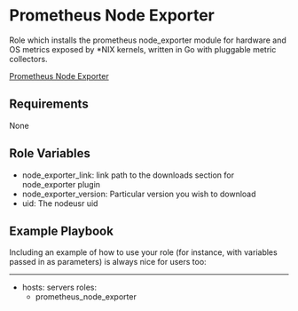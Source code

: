 Prometheus Node Exporter
=========

Role which installs the prometheus node_exporter module for hardware and OS metrics exposed by *NIX kernels, written in Go with pluggable metric collectors.

[Prometheus Node Exporter](https://github.com/prometheus/node_exporter)

Requirements
------------

None

Role Variables
--------------

* node_exporter_link: link path to the downloads section for node_exporter plugin
* node_exporter_version: Particular version you wish to download
* uid: The nodeusr uid

Example Playbook
----------------

Including an example of how to use your role (for instance, with variables passed in as parameters) is always nice for users too:

---
  - hosts: servers
    roles:
      - prometheus_node_exporter
